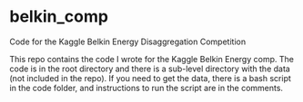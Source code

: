 belkin_comp
===========

Code for the Kaggle Belkin Energy Disaggregation Competition

This repo contains the code I wrote for the Kaggle Belkin Energy comp.  The code is in the root directory and there is a sub-level directory with the data (not included in the repo).  If you need to get the data, there is a bash script in the code folder, and instructions to run the script are in the comments.

